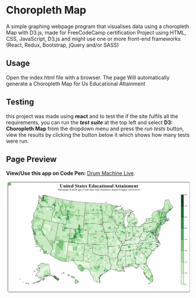 # Choropleth Map

 A simple graphing webpage program that visualises data using a choropleth Map with D3.js, made for FreeCodeCamp certification Project using HTML, CSS, JavaScript, D3.js and might use one or more front-end frameworks (React, Redux,  Bootstrap, jQuery and/or SASS)

## Usage

 Open the index.html file with a browser.
 The page Will automatically generate a Choropleth Map for Us Educational Attainment

## Testing

 this project was made using **react** and to test the if the site fulfils all the requirements, you can run the ***test suite*** at the top left and select **D3: Choropleth Map** from the dropdown menu and press the *run tests* button, view the results by clicking the button below it which shows how many tests were run.

## Page Preview

 **View/Use this app on Code Pen:** [Drum Machine Live](https://codepen.io/PHULUSO-SINGO/full/jENKWoj).

 ![Image Preview](Preview.png)
